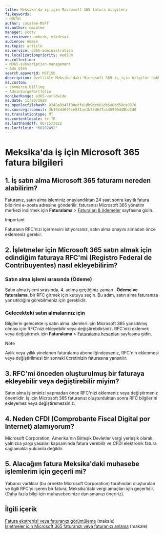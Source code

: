 ```yaml
---
title: Meksika'da iş için Microsoft 365 fatura bilgileri
f1.keywords:
- NOCSH
author: cmcatee-MSFT
ms.author: cmcatee
manager: scotv
ms.reviewer: amberb, vikdesai
audience: Admin
ms.topic: article
ms.service: o365-administration
ms.localizationpriority: medium
ms.collection:
- M365-subscription-management
- Adm_O365
search.appverid: MET150
description: Özellikle Meksika'daki Microsoft 365 iş için bilgiler hakkında bilgi edinin.
ms.custom:
- commerce_billing
- AdminSurgePortfolio
monikerRange: o365-worldwide
ms.date: 11/20/2020
ms.openlocfilehash: 8248a9947f30edfa1db9dc002db6e8dd58ca9078
ms.sourcegitcommit: 3b194dd6f9ce531ae1b33d617ab45990d48bd3d0
ms.translationtype: MT
ms.contentlocale: tr-TR
ms.lasthandoff: 06/15/2022
ms.locfileid: "66102492"
---
```

# <a name="billing-information-for-microsoft-365-for-business-in-mexico"></a>Meksika'da iş için Microsoft 365 fatura bilgileri

## <a name="1-where-can-i-get-an-invoice-for-my-microsoft-365-for-business-purchase"></a>1. İş satın alma Microsoft 365 faturamı nereden alabilirim?

Faturanız, satın alma işleminiz onaylandıktan 24 saat sonra kayıtlı fatura bildirimi e-posta adresine gönderilir. faturanızı Microsoft 365 yönetim merkezi indirmek için **Faturalama** > <a href="https://go.microsoft.com/fwlink/p/?linkid=2102895" target="_blank">Faturaları & ödemeler</a> sayfasına gidin.

> [!IMPORTANT]
> Faturanın RFC'nizi içermesini istiyorsanız, satın alma onayını almadan önce eklemeniz gerekir.

## <a name="2-how-can-i-add-my-rfc-registro-federal-de-contribuyentes-to-the-invoice-i-get-for-the-purchase-of-microsoft-365-for-business"></a>2. İşletmeler için Microsoft 365 satın almak için edindiğim faturaya RFC'mi (Registro Federal de Contribuyentes) nasıl ekleyebilirim?

### <a name="during-the-purchase-process-checkout"></a>Satın alma işlemi sırasında (Ödeme)

Satın alma işlemi sırasında, 4. adıma geçtiğiniz zaman **. Ödeme ve faturalama**, bir RFC girmek için kutuyu seçin. Bu adım, satın alma faturanıza yansıtıldığını görebilmeniz için gereklidir.

### <a name="for-your-future-purchases"></a>Gelecekteki satın almalarınız için

Bilgilerin gelecekte iş satın alma işlemleri için Microsoft 365 yansıtılmış olması için RFC'nizi ekleyebilir veya değiştirebilirsiniz. RFC'nizi eklemek veya değiştirmek için **Faturalama** > <a href="https://go.microsoft.com/fwlink/p/?linkid=2084771" target="_blank">Faturalama hesapları</a> sayfasına gidin.

> [!NOTE]
> Aylık veya yıllık yinelenen faturalama aboneliğindeyseniz, RFC'nin eklenmesi veya değiştirilmesi bir sonraki ücretinizin faturasına yansıtılır.

## <a name="3-can-i-add-or-modify-my-rfc-to-an-invoice-that-was-already-generated"></a>3. RFC'mi önceden oluşturulmuş bir faturaya ekleyebilir veya değiştirebilir miyim?

Satın alma işleminizi yapmadan önce RFC'nizi eklemeniz veya değiştirmeniz önemlidir. İş için Microsoft 365 faturanızı oluşturduktan sonra RFC bilgilerini ekleyemez veya değiştiremezsiniz.

## <a name="4-why-dont-i-get-a-cfdi-comprobante-fiscal-digital-por-internet"></a>4. Neden CFDI (Comprobante Fiscal Digital por Internet) alamıyorum?

Microsoft Corporation, Amerika'nın Birleşik Devletler vergi yerleşik olarak, yalnızca yargı yasaları kapsamında fatura verebilir ve CFDI elektronik fatura sağlamakla yükümlü değildir.

## <a name="5-is-the-invoice-i-receive-valid-for-my-accounting-operations-in-mexico"></a>5. Alacağım fatura Meksika'daki muhasebe işlemlerim için geçerli mi?

Yabancı varlıklar (bu örnekte Microsoft Corporation) tarafından oluşturulan ve ilgili RFC'yi içeren bir fatura, Meksika'daki vergi amaçları için geçerlidir. (Daha fazla bilgi için muhasebecinize danışmanızı öneririz).

## <a name="related-content"></a>İlgili içerik

[Fatura ekstrenizi veya faturanızı görüntüleme](view-your-bill-or-invoice.md) (makale)\
[İşletmeler için Microsoft 365 faturanızı veya faturanızı anlama](understand-your-invoice2.md) (makale)
